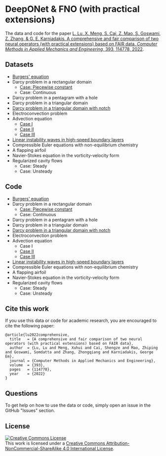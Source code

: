 # DeepONet & FNO (with practical extensions)

The data and code for the paper [L. Lu, X. Meng, S. Cai, Z. Mao, S. Goswami, Z. Zhang, & G. E. Karniadakis. A comprehensive and fair comparison of two neural operators (with practical extensions) based on FAIR data. *Computer Methods in Applied Mechanics and Engineering*, 393, 114778, 2022](https://doi.org/10.1016/j.cma.2022.114778).

## Datasets

- [Burgers' equation](data/burgers)
- Darcy problem in a rectangular domain
    - [Case: Piecewise constant](data/darcy_rectangular_pwc)
    - Case: Continuous
- Darcy problem in a pentagram with a hole
- Darcy problem in a triangular domain
- [Darcy problem in a triangular domain with notch](data/darcy_triangular_notch)
- Electroconvection problem
- Advection equation
    - [Case I](data/advection)
    - [Case II](data/advection)
    - [Case III](data/advection)
- [Linear instability waves in high-speed boundary layers](data/instability_wave)
- Compressible Euler equations with non-equilibrium chemistry
- A flapping airfoil
- Navier-Stokes equation in the vorticity-velocity form
- Regularized cavity flows
    - Case: Steady
    - Case: Unsteady

## Code

- [Burgers' equation](src/burgers)
- Darcy problem in a rectangular domain
    - [Case: Piecewise constant](src/darcy_rectangular_pwc)
    - Case: Continuous
- Darcy problem in a pentagram with a hole
- Darcy problem in a triangular domain
- [Darcy problem in a triangular domain with notch](src/darcy_triangular_notch)
- Electroconvection problem
- Advection equation
    - Case I
    - [Case II](src/advection_II_III)
    - [Case III](src/advection_II_III)
- [Linear instability waves in high-speed boundary layers](src/instability_wave)
- Compressible Euler equations with non-equilibrium chemistry
- A flapping airfoil
- Navier-Stokes equation in the vorticity-velocity form
- Regularized cavity flows
    - Case: Steady
    - Case: Unsteady

## Cite this work

If you use this data or code for academic research, you are encouraged to cite the following paper:

```
@article{lu2022comprehensive,
  title   = {A comprehensive and fair comparison of two neural operators (with practical extensions) based on FAIR data},
  author  = {Lu, Lu and Meng, Xuhui and Cai, Shengze and Mao, Zhiping and Goswami, Somdatta and Zhang, Zhongqiang and Karniadakis, George Em},
  journal = {Computer Methods in Applied Mechanics and Engineering},
  volume  = {393},
  pages   = {114778},
  year    = {2022}
}
```

## Questions

To get help on how to use the data or code, simply open an issue in the GitHub "Issues" section.

## License

<a rel="license" href="http://creativecommons.org/licenses/by-nc-sa/4.0/"><img alt="Creative Commons License" style="border-width:0" src="https://i.creativecommons.org/l/by-nc-sa/4.0/88x31.png" /></a><br />This work is licensed under a <a rel="license" href="http://creativecommons.org/licenses/by-nc-sa/4.0/">Creative Commons Attribution-NonCommercial-ShareAlike 4.0 International License</a>.
